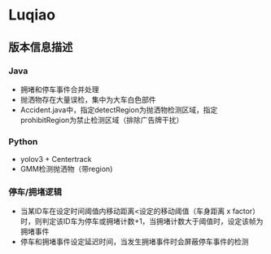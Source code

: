 # Luqiao

## 版本信息描述

### Java

- 拥堵和停车事件合并处理
- 抛洒物存在大量误检，集中为大车白色部件
- Accident.java中，指定detectRegion为抛洒物检测区域，指定prohibitRegion为禁止检测区域（排除广告牌干扰）

### Python

- yolov3 + Centertrack
- GMM检测抛洒物（带region)

### 停车/拥堵逻辑
- 当某ID车在设定时间阈值内移动距离<设定的移动阈值（车身距离 x factor）时，则判定该ID车为停车或拥堵计数+1，当拥堵计数大于阈值时，设定该帧为拥堵事件
- 停车和拥堵事件设定延迟时间，当发生拥堵事件时会屏蔽停车事件的检测
